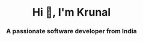 <h1 align="center">Hi 👋, I'm Krunal</h1>
<h3 align="center">A passionate software developer from India</h3>

